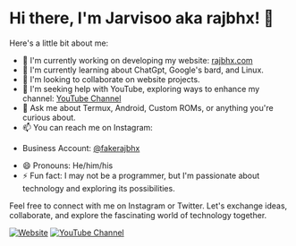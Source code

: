 # Hi there, I'm Jarvisoo aka rajbhx! 👋

<!--
**rajbhx/rajbhx** is a ✨ _special_ ✨ repository because its `README.md` (this file) appears on your GitHub profile.
-->

Here's a little bit about me:

- 🔭 I'm currently working on developing my website: [rajbhx.com](https://www.rajbhx.com)
- 🌱 I'm currently learning about ChatGpt, Google's bard, and Linux.
- 👯 I'm looking to collaborate on website projects.
- 🤔 I'm seeking help with YouTube, exploring ways to enhance my channel: [YouTube Channel](https://www.youtube.com/channel/UC_fakerajbhx)
- 💬 Ask me about Termux, Android, Custom ROMs, or anything you're curious about.
- 📫 You can reach me on Instagram:
 <!-- - Personal Account: [rajbhx](https://www.instagram.com/rajbhx/) -->
  - Business Account: [@fakerajbhx](https://www.instagram.com/fakerajbhx/)
<!-- You can also find me on Twitter: [@rajbhx](https://twitter.com/rajbhx?s=09)-->
- 😄 Pronouns: He/him/his
- ⚡ Fun fact: I may not be a programmer, but I'm passionate about technology and exploring its possibilities.

Feel free to connect with me on Instagram or Twitter. Let's exchange ideas, collaborate, and explore the fascinating world of technology together.

[![Website](https://img.shields.io/website?label=jarvisstaraq.blogspot.com&style=for-the-badge&url=https%3A%2F%2Fjarvisstaraq.blogspot.com)](https://jarvisstaraq.blogspot.com)
[![YouTube Channel](https://img.shields.io/youtube/channel/subscribers/UC_fakerajbhx?label=YouTube%20Channel&style=for-the-badge)](https://www.youtube.com/channel/UC_fakerajbhx)
<!--[![Twitter Follow](https://img.shields.io/twitter/follow/rajbhx?color=1DA1F2&label=Twitter&style=for-the-badge)](https://twitter.com/rajbhx?s=09)-->
